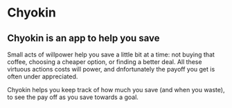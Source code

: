 # Chyokin

## Chyokin is an app to help you save

Small acts of willpower help you save a little bit at a time: not buying that coffee, choosing a cheaper option, or finding a better deal. All these virtuous actions costs will power, and dnfortunately the payoff you get is often under appreciated.

Chyokin helps you keep track of how much you save (and when you waste), to see the pay off as you save towards a goal.
